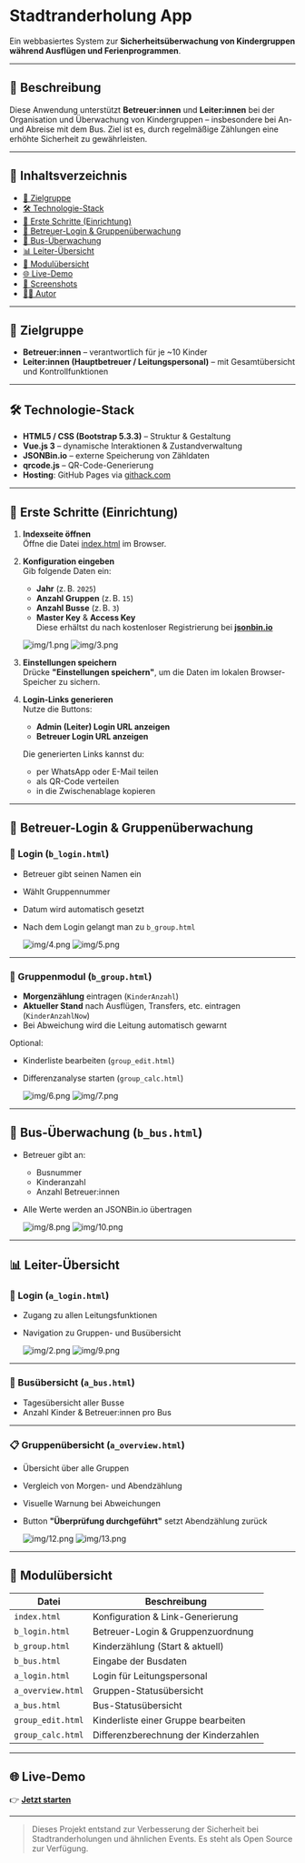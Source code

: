 # Stadtranderholung App

Ein webbasiertes System zur **Sicherheitsüberwachung von Kindergruppen während Ausflügen und Ferienprogrammen**.

---

## 📌 Beschreibung

Diese Anwendung unterstützt **Betreuer:innen** und **Leiter:innen** bei der Organisation und Überwachung von Kindergruppen – insbesondere bei An- und Abreise mit dem Bus. Ziel ist es, durch regelmäßige Zählungen eine erhöhte Sicherheit zu gewährleisten.

---

## 🧭 Inhaltsverzeichnis

- [🎯 Zielgruppe](#-zielgruppe)
- [🛠️ Technologie-Stack](#️-technologie-stack)
- [🚀 Erste Schritte (Einrichtung)](#-erste-schritte-einrichtung)
- [👤 Betreuer-Login & Gruppenüberwachung](#-betreuer-login--gruppenüberwachung)
- [🚌 Bus-Überwachung](#-bus-überwachung)
- [📊 Leiter-Übersicht](#-leiter-übersicht)
- [📂 Modulübersicht](#-modulübersicht)
- [🌐 Live-Demo](#-live-demo)
- [📸 Screenshots](#-screenshots)
- [🧑‍💻 Autor](#-autor)

---

## 🎯 Zielgruppe

- **Betreuer:innen** – verantwortlich für je ~10 Kinder
- **Leiter:innen (Hauptbetreuer / Leitungspersonal)** – mit Gesamtübersicht und Kontrollfunktionen

---

## 🛠️ Technologie-Stack

- **HTML5 / CSS (Bootstrap 5.3.3)** – Struktur & Gestaltung
- **Vue.js 3** – dynamische Interaktionen & Zustandverwaltung
- **JSONBin.io** – externe Speicherung von Zähldaten
- **qrcode.js** – QR-Code-Generierung
- **Hosting**: GitHub Pages via [githack.com](https://githack.com)

---

## 🚀 Erste Schritte (Einrichtung)

1. **Indexseite öffnen**  
   Öffne die Datei [index.html](https://raw.githack.com/alex-lysenko-de/stadtranderholung/main/index.html) im Browser.


2. **Konfiguration eingeben**  
   Gib folgende Daten ein:

   - **Jahr** (z. B. `2025`)
   - **Anzahl Gruppen** (z. B. `15`)
   - **Anzahl Busse** (z. B. `3`)
   - **Master Key** & **Access Key**  
     Diese erhältst du nach kostenloser Registrierung bei **[jsonbin.io](https://jsonbin.io)**

   ![img/1.png](img/1.png)
   ![img/3.png](img/3.png)

3. **Einstellungen speichern**  
   Drücke **"Einstellungen speichern"**, um die Daten im lokalen Browser-Speicher zu sichern.


4. **Login-Links generieren**  
   Nutze die Buttons:

   - **Admin (Leiter) Login URL anzeigen**
   - **Betreuer Login URL anzeigen**

   Die generierten Links kannst du:

   - per WhatsApp oder E-Mail teilen
   - als QR-Code verteilen
   - in die Zwischenablage kopieren


---

## 👤 Betreuer-Login & Gruppenüberwachung

### 🔐 Login (`b_login.html`)

- Betreuer gibt seinen Namen ein
- Wählt Gruppennummer
- Datum wird automatisch gesetzt
- Nach dem Login gelangt man zu `b_group.html`

	![img/4.png](img/4.png)
	![img/5.png](img/5.png)
---

### 👥 Gruppenmodul (`b_group.html`)

- **Morgenzählung** eintragen (`KinderAnzahl`)
- **Aktueller Stand** nach Ausflügen, Transfers, etc. eintragen (`KinderAnzahlNow`)
- Bei Abweichung wird die Leitung automatisch gewarnt

Optional:
- Kinderliste bearbeiten (`group_edit.html`)
- Differenzanalyse starten (`group_calc.html`)

	![img/6.png](img/6.png)
	![img/7.png](img/7.png)
---

## 🚌 Bus-Überwachung (`b_bus.html`)

- Betreuer gibt an:
  - Busnummer
  - Kinderanzahl
  - Anzahl Betreuer:innen
- Alle Werte werden an JSONBin.io übertragen

	![img/8.png](img/8.png)
	![img/10.png](img/10.png)
---

## 📊 Leiter-Übersicht

### 🔐 Login (`a_login.html`)

- Zugang zu allen Leitungsfunktionen
- Navigation zu Gruppen- und Busübersicht

	![img/2.png](img/2.png)
	![img/9.png](img/9.png)

---


### 🚌 Busübersicht (`a_bus.html`)

- Tagesübersicht aller Busse
- Anzahl Kinder & Betreuer:innen pro Bus


---

### 📋 Gruppenübersicht (`a_overview.html`)

- Übersicht über alle Gruppen
- Vergleich von Morgen- und Abendzählung
- Visuelle Warnung bei Abweichungen
- Button **"Überprüfung durchgeführt"** setzt Abendzählung zurück

	![img/12.png](img/12.png)
	![img/13.png](img/13.png)	

---

## 📂 Modulübersicht

| Datei             | Beschreibung                          |
|------------------|----------------------------------------|
| `index.html`      | Konfiguration & Link-Generierung       |
| `b_login.html`    | Betreuer-Login & Gruppenzuordnung      |
| `b_group.html`    | Kinderzählung (Start & aktuell)        |
| `b_bus.html`      | Eingabe der Busdaten                   |
| `a_login.html`    | Login für Leitungspersonal             |
| `a_overview.html` | Gruppen-Statusübersicht                |
| `a_bus.html`      | Bus-Statusübersicht                    |
| `group_edit.html` | Kinderliste einer Gruppe bearbeiten    |
| `group_calc.html` | Differenzberechnung der Kinderzahlen   |

---

## 🌐 Live-Demo

👉 **[Jetzt starten](https://raw.githack.com/alex-lysenko-de/stadtranderholung/main/index.html)**

---

> Dieses Projekt entstand zur Verbesserung der Sicherheit bei Stadtranderholungen und ähnlichen Events. Es steht als Open Source zur Verfügung.
